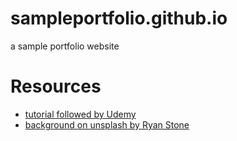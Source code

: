 # sampleportfolio.github.io
a sample portfolio website

# Resources
- [tutorial followed by Udemy](https://www.youtube.com/watch?v=5bMdjkfvONE&t=17s)
- [background on unsplash by Ryan Stone](https://unsplash.com/photos/Rzl_J_kfVNs)
